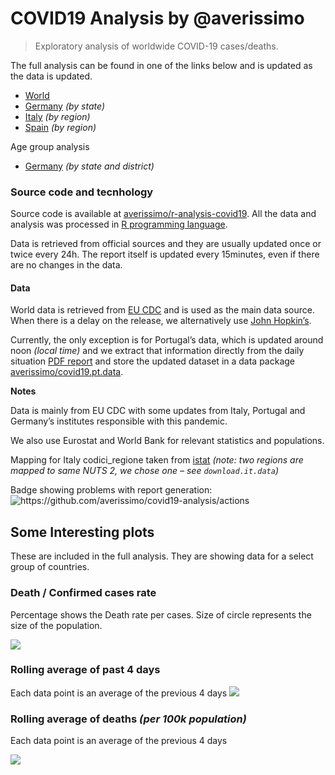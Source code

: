 COVID19 Analysis by @averissimo
================

> Exploratory analysis of worldwide COVID-19 cases/deaths.

The full analysis can be found in one of the links below and is updated
as the data is updated.

  - [World](https://averissimo.github.io/covid19-analysis/)
  - [Germany](https://averissimo.github.io/covid19-analysis/germany.html)
    *(by state)*
  - [Italy](https://averissimo.github.io/covid19-analysis/italy.html)
    *(by region)*
  - [Spain](https://averissimo.github.io/covid19-analysis/spain.html)
    *(by region)*

Age group analysis

  - [Germany](https://averissimo.github.io/covid19.de.data/) *(by state
    and district)*

### Source code and tecnhology

Source code is available at
[averissimo/r-analysis-covid19](https://github.com/averissimo/r-analysis-covid19).
All the data and analysis was processed in [R programming
language](https://www.r-project.org/).

Data is retrieved from official sources and they are usually updated
once or twice every 24h. The report itself is updated every 15minutes,
even if there are no changes in the data.

#### Data

World data is retrieved from [EU
CDC](https://data.europa.eu/euodp/en/data/dataset/covid-19-coronavirus-data)
and is used as the main data source. When there is a delay on the
release, we alternatively use [John
Hopkin’s](https://github.com/CSSEGISandData/COVID-19/).

Currently, the only exception is for Portugal’s data, which is updated
around noon *(local time)* and we extract that information directly from
the daily situation [PDF
report](https://covid19.min-saude.pt/relatorio-de-situacao/) and store
the updated dataset in a data package
[averissimo/covid19.pt.data](https://github.com/averissimo/covid19.pt.data).

**Notes**

Data is mainly from EU CDC with some updates from Italy, Portugal and
Germany’s institutes responsible with this pandemic.

We also use Eurostat and World Bank for relevant statistics and
populations.

Mapping for Italy codici\_regione taken from
[istat](https://www.istat.it/it/archivio/6789) *(note: two regions are
mapped to same NUTS 2, we chose one – see `download.it.data`)*

Badge showing problems with report generation:
![<https://github.com/averissimo/covid19-analysis/actions>](https://github.com/averissimo/covid19-analysis/workflows/.github/workflows/main.yml/badge.svg)

## Some Interesting plots

These are included in the full analysis. They are showing data for a
select group of countries.

### Death / Confirmed cases rate

Percentage shows the Death rate per cases. Size of circle represents the
size of the population.

![](https://averissimo.github.io/covid19-analysis/index_files/figure-html/main_plots_death_cases-1.svg)

### Rolling average of past 4 days

Each data point is an average of the previous 4 days
![](https://averissimo.github.io/covid19-analysis/index_files/figure-html/main_plots_last_week_cumulative_confirmed-1.svg)

### Rolling average of deaths *(per 100k population)*

Each data point is an average of the previous 4 days

![](https://averissimo.github.io/covid19-analysis/index_files/figure-html/main_plots_last_week_cumulative_deaths-1.svg)
